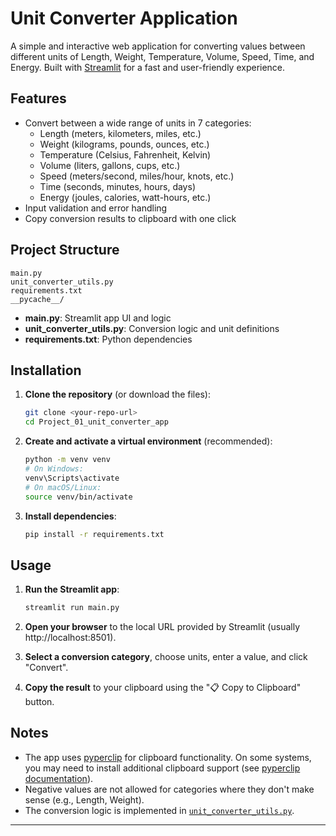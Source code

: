 # Unit Converter Application

A simple and interactive web application for converting values between different units of Length, Weight, Temperature, Volume, Speed, Time, and Energy. Built with [Streamlit](https://streamlit.io/) for a fast and user-friendly experience.

## Features

- Convert between a wide range of units in 7 categories:
  - Length (meters, kilometers, miles, etc.)
  - Weight (kilograms, pounds, ounces, etc.)
  - Temperature (Celsius, Fahrenheit, Kelvin)
  - Volume (liters, gallons, cups, etc.)
  - Speed (meters/second, miles/hour, knots, etc.)
  - Time (seconds, minutes, hours, days)
  - Energy (joules, calories, watt-hours, etc.)
- Input validation and error handling
- Copy conversion results to clipboard with one click

## Project Structure

```
main.py
unit_converter_utils.py
requirements.txt
__pycache__/
```

- **main.py**: Streamlit app UI and logic
- **unit_converter_utils.py**: Conversion logic and unit definitions
- **requirements.txt**: Python dependencies

## Installation

1. **Clone the repository** (or download the files):

   ```sh
   git clone <your-repo-url>
   cd Project_01_unit_converter_app
   ```

2. **Create and activate a virtual environment** (recommended):

   ```sh
   python -m venv venv
   # On Windows:
   venv\Scripts\activate
   # On macOS/Linux:
   source venv/bin/activate
   ```

3. **Install dependencies**:

   ```sh
   pip install -r requirements.txt
   ```

## Usage

1. **Run the Streamlit app**:

   ```sh
   streamlit run main.py
   ```

2. **Open your browser** to the local URL provided by Streamlit (usually http://localhost:8501).

3. **Select a conversion category**, choose units, enter a value, and click "Convert".

4. **Copy the result** to your clipboard using the "📋 Copy to Clipboard" button.

## Notes

- The app uses [pyperclip](https://pypi.org/project/pyperclip/) for clipboard functionality. On some systems, you may need to install additional clipboard support (see [pyperclip documentation](https://pyperclip.readthedocs.io/en/latest/)).
- Negative values are not allowed for categories where they don't make sense (e.g., Length, Weight).
- The conversion logic is implemented in [`unit_converter_utils.py`](unit_converter_utils.py).

---
